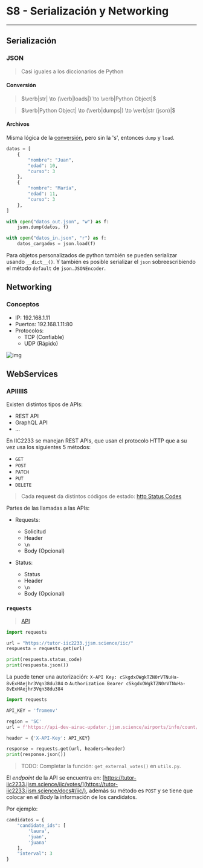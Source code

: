 # S8 - Serialización y Networking

---

## Serialización

### JSON

> Casi iguales a los diccionarios de Python

#### Conversión

> $\verb|str| \to (\verb|loads|) \to \verb|Python Object|$

> $\verb|Python Object| \to (\verb|dumps|) \to \verb|str (json)|$

#### Archivos

Misma lógica de la [conversión](#conversión), pero sin la 's', entonces `dump` y `load`.

```python
datos = [
    {
        "nombre": "Juan",
        "edad": 10,
        "curso": 3
    },
    {
        "nombre": "María",
        "edad": 11,
        "curso": 3
    },
]

with open("datos_out.json", "w") as f:
    json.dump(datos, f)
```

```python
with open("datos_in.json", "r") as f:
    datos_cargados = json.load(f)
```

Para objetos personalizados de python también se pueden serializar usando `__dict__()`. Y también es posible serializar el `json` sobreescribiendo el método `default` de `json.JSONEncoder`.

## Networking

### Conceptos

- IP: 192.168.1.11
- Puertos: 192.168.1.11:80
- Protocolos:
    - TCP (Confiable)
    - UDP (Rápido)


![img](https://i.programmerhumor.io/2025/08/b95c398850882941a18baa70afbe86db5b8f5dad19c284859f387b83316a12a9.jpeg)

## WebServices

### APIIIIIS

Existen distintos tipos de APIs:

- REST API
- GraphQL API
- ...

En IIC2233 se manejan REST APIs, que usan el protocolo HTTP que a su vez usa los siguientes 5 métodos:

- `GET`
- `POST`
- `PATCH`
- `PUT`
- `DELETE`

> Cada **request** da distintos códigos de estado: [http Status Codes](https://http.cat)

Partes de las llamadas a las APIs:

- Requests:
    - Solicitud
    - Header
    - `\n`
    - Body (Opcional)

- Status:
    - Status
    - Header
    - `\n`
    - Body (Opcional)

### `requests`

> [API](https://tutor-iic2233.jjsm.science/docs#/)

```python
import requests

url = "https://tutor-iic2233.jjsm.science/iic/"
respuesta = requests.get(url)

print(respuesta.status_code)
print(respuesta.json())
```

La puede tener una autorización: `X-API Key: cSkgdxOWgkTZN0rVTNuHa-8vExHAejhr3Vqn38du384` o `Authorization Bearer cSkgdxOWgkTZN0rVTNuHa-8vExHAejhr3Vqn38du384`

```python
import requests

API_KEY = 'fromenv'

region = 'SC'
url = f'https://api-dev-airac-updater.jjsm.science/airports/info/count/{region}'

header = {'X-API-Key': API_KEY}

response = requests.get(url, headers=header)
print(response.json())
```

> TODO: Completar la función: `get_external_votes()` en `utils.py`.

El _endpoint_ de la API se encuentra en: [https://tutor-iic2233.jjsm.science/iic/votes/](https://tutor-iic2233.jjsm.science/docs#/iic/), además su método es `POST` y se tiene que colocar en el _Body_ la información de los candidatos.

Por ejemplo:

```python
candidatos = {
    "candidate_ids": [
        'laura',
        'juan',
        'juana'
    ],
    "interval": 3
}
```
